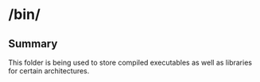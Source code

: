 # /bin/
## Summary
This folder is being used to store compiled executables as well as libraries for certain architectures.
